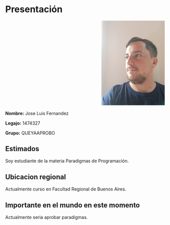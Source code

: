 # Presentación  
<div style="text-align: right;">
    <img src="fotojose.jpg" alt="Foto" width="200">
</div>

**Nombre:** Jose Luis Fernandez	 
 
**Legajo:** 1474327

**Grupo:**  QUEYAAPROBO  

## Estimados 
Soy estudiante de la materia Paradigmas de Programación.  

## Ubicacion regional  
Actualmente curso en Facultad Regional de Buenos Aires.  

## Importante en el mundo en este momento 
Actualmente seria aprobar paradigmas.  
